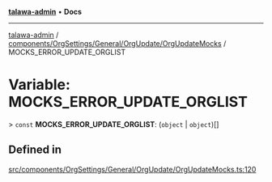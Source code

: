 [**talawa-admin**](../../../../../../README.md) • **Docs**

***

[talawa-admin](../../../../../../modules.md) / [components/OrgSettings/General/OrgUpdate/OrgUpdateMocks](../README.md) / MOCKS\_ERROR\_UPDATE\_ORGLIST

# Variable: MOCKS\_ERROR\_UPDATE\_ORGLIST

\> `const` **MOCKS\_ERROR\_UPDATE\_ORGLIST**: (`object` \| `object`)[]

## Defined in

[src/components/OrgSettings/General/OrgUpdate/OrgUpdateMocks.ts:120](https://github.com/PalisadoesFoundation/talawa-admin/blob/4bef0939e3fab4672bfd3599312195b8557e01a3/src/components/OrgSettings/General/OrgUpdate/OrgUpdateMocks.ts#L120)
